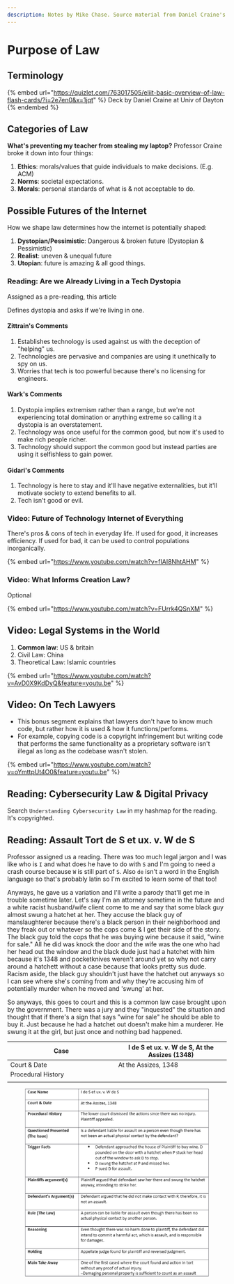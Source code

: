 ```yaml
---
description: Notes by Mike Chase. Source material from Daniel Craine's course.
---
```


# Purpose of Law

## Terminology

{% embed url="https://quizlet.com/763017505/eliit-basic-overview-of-law-flash-cards/?i=2e7en0&x=1jqt" %}
Deck by Daniel Craine at Univ of Dayton
{% endembed %}

## Categories of Law

**What's preventing my teacher from stealing my laptop?** Professor Craine broke it down into four things:

1. **Ethics**: morals/values that guide individuals to make decisions. (E.g. ACM)
2. **Norms**: societal expectations.
3. **Morals**: personal standards of what is & not acceptable to do.

## Possible Futures of the Internet

How we shape law determines how the internet is potentially shaped:

1. **Dystopian/Pessimistic**: Dangerous & broken future (Dystopian & Pessimistic)
2. **Realist**: uneven & unequal future
3. **Utopian**: future is amazing & all good things.

### Reading: Are we Already Living in a Tech Dystopia

Assigned as a pre-reading, this article&#x20;

Defines dystopia and asks if we're living in one.

#### Zittrain's Comments

1. Establishes technology is used against us with the deception of "helping" us.&#x20;
2. Technologies are pervasive and companies are using it unethically to spy on us.
3. Worries that tech is too powerful because there's no licensing for engineers.

#### Wark's Comments

1. Dystopia implies extremism rather than a range, but we're not experiencing total domination or anything extreme so calling it a dystopia is an overstatement.&#x20;
2. Technology was once useful for the common good, but now it's used to make rich people richer.
3. Technology should support the common good but instead parties are using it selfishless to gain power.

#### Gidari's Comments

1. Technology is here to stay and it'll have negative externalities, but it'll motivate society to extend benefits to all.
2. Tech isn't good or evil.

### Video: Future of Technology Internet of Everything

There's pros & cons of tech in everyday life. If used for good, it increases efficiency. If used for bad, it can be used to control populations inorganically.&#x20;

{% embed url="https://www.youtube.com/watch?v=fIAI8NhtAHM" %}

### Video: What Informs Creation Law?

Optional

{% embed url="https://www.youtube.com/watch?v=FUrrk4QSnXM" %}

## Video: Legal Systems in the World

1. **Common law**: US & britain
2. Civil Law: China
3. Theoretical Law: Islamic countries

{% embed url="https://www.youtube.com/watch?v=AvD0X9KdDyQ&feature=youtu.be" %}

## Video: On Tech Lawyers

* This bonus segment explains that lawyers don't have to know much code, but rather how it is used & how it functions/performs.
* For example, copying code is a copyright infringement but writing code that performs the same functionality as a proprietary software isn't illegal as long as the codebase wasn't stolen.

{% embed url="https://www.youtube.com/watch?v=oYmttpUt4O0&feature=youtu.be" %}

## Reading: Cybersecurity Law & Digital Privacy

Search `Understanding Cybersecurity Law` in my hashmap for the reading. It's copyrighted.



## Reading: Assault Tort de S et ux. v. W de S

Professor assigned us a reading. There was too much legal jargon and I was like who is `I` and what does he have to do with `S` and I'm going to need a crash course because `W` is still part of `S`. Also `de` isn't a word in the English language so that's probably latin so I'm excited to learn some of that too!

Anyways, he gave us a variation and I'll write a parody that'll get me in trouble sometime later. Let's say I'm an attorney sometime in the future and a white racist husband/wife client come to me and say that some black guy almost swung a hatchet at her. They accuse the black guy of manslaughterer because there's a black person in their neighborhood and they freak out or whatever so the cops come & I get their side of the story. The black guy told the cops that he was buying wine because it said, "wine for sale." All he did was knock the door and the wife was the one who had her head out the window and the black dude just had a hatchet with him because it's 1348 and pocketknives weren't around yet so why not carry around a hatchett without a case because that looks pretty sus dude. Racism aside, the black guy shouldn't just have the hatchet out anyways so I can see where she's coming from and why they're accusing him of potentially murder when he moved and 'swung' at her.

So anyways, this goes to court and this is a common law case brought upon by the government. There was a jury and they "inquested" the situation and thought that if there's a sign that says "wine for sale" he should be able to buy it. Just because he had a hatchet out doesn't make him a murderer. He swung it at the girl, but just once and nothing bad happened.&#x20;



<table><thead><tr><th width="234">Case</th><th>I de S et ux. v. W de S, At the Assizes (1348)</th></tr></thead><tbody><tr><td>Court &#x26; Date</td><td>At the Assizes, 1348</td></tr><tr><td>Procedural History</td><td></td></tr><tr><td></td><td></td></tr></tbody></table>

<figure><img src="../../.gitbook/assets/image (86).png" alt=""><figcaption></figcaption></figure>

